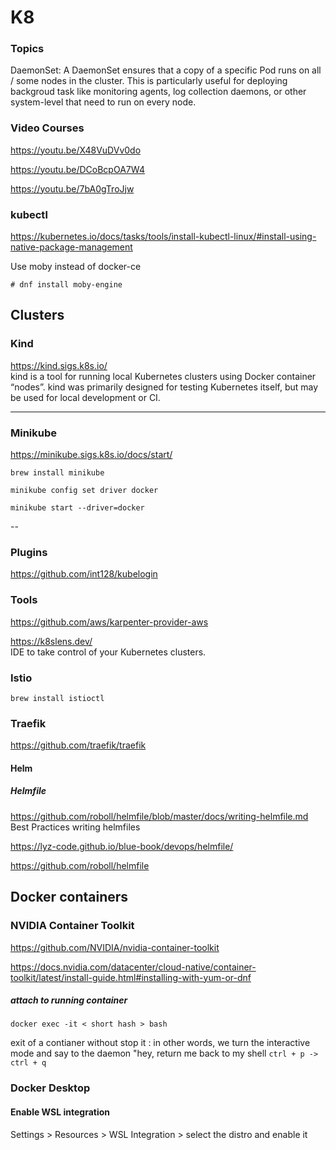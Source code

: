 # K8

### Topics

DaemonSet:
A DaemonSet ensures that a copy of a specific Pod runs on all / some nodes in the cluster.
This is particularly useful for deploying backgroud task like monitoring agents, log collection daemons, or other system-level
that need to run on every node.

### Video Courses

https://youtu.be/X48VuDVv0do

https://youtu.be/DCoBcpOA7W4

https://youtu.be/7bA0gTroJjw

### kubectl

https://kubernetes.io/docs/tasks/tools/install-kubectl-linux/#install-using-native-package-management

Use moby instead of docker-ce

```
# dnf install moby-engine

```

## Clusters

### Kind

https://kind.sigs.k8s.io/
<br>
kind is a tool for running local Kubernetes clusters using Docker container “nodes”.
kind was primarily designed for testing Kubernetes itself, but may be used for local development or CI.

---

### Minikube

https://minikube.sigs.k8s.io/docs/start/

```
brew install minikube

minikube config set driver docker

minikube start --driver=docker

```

--

### Plugins

https://github.com/int128/kubelogin

### Tools

https://github.com/aws/karpenter-provider-aws

https://k8slens.dev/
<br>
IDE to take control of your Kubernetes clusters.

### Istio

```
brew install istioctl
```

### Traefik

https://github.com/traefik/traefik

#### Helm

##### Helmfile

https://github.com/roboll/helmfile/blob/master/docs/writing-helmfile.md
<br>
Best Practices writing helmfiles

https://lyz-code.github.io/blue-book/devops/helmfile/

https://github.com/roboll/helmfile

## Docker containers

### NVIDIA Container Toolkit

https://github.com/NVIDIA/nvidia-container-toolkit

https://docs.nvidia.com/datacenter/cloud-native/container-toolkit/latest/install-guide.html#installing-with-yum-or-dnf

##### attach to running container

`docker exec -it < short hash > bash`

exit of a contianer without stop it :
in other words, we turn the interactive mode and say
to the daemon "hey, return me back to my shell
`ctrl + p -> ctrl + q `

### Docker Desktop

#### Enable WSL integration

Settings > Resources > WSL Integration > select the distro and enable it
